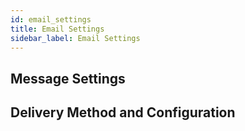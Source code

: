 ```yaml
---
id: email_settings
title: Email Settings
sidebar_label: Email Settings
---
```


## Message Settings

## Delivery Method and Configuration